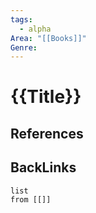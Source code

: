 ```yaml
---
tags:
  - alpha
Area: "[[Books]]"
Genre:
---
```

# {{Title}}



## References



## BackLinks

```dataview
list
from [[]]
```

